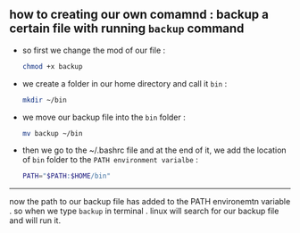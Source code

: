 ## how to creating our own comamnd : backup a certain file with running ```backup``` command 

- so first we change the mod of our file :

  ```bash
  chmod +x backup
  ```
- we create a folder in our home directory and call it ```bin``` :

  ```bash
  mkdir ~/bin
  ```

- we move our backup file into the ```bin``` folder :

  ```bash
  mv backup ~/bin
  ```

- then we go to the ~/.bashrc file and at the end of it,  we add the location of ```bin``` folder to the ```PATH environment varialbe``` :

  ```bash
  PATH="$PATH:$HOME/bin"
  ```

<hr>

now the path to our backup file has added to the PATH environemtn variable . so when we type `backup` in terminal . linux will search for our backup file and will run it. 
